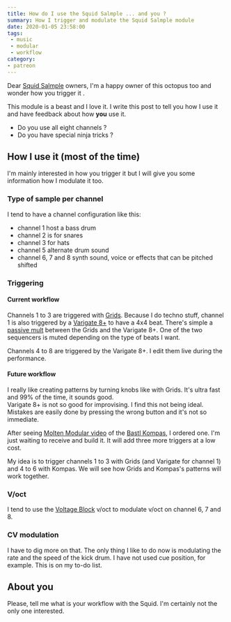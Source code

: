 ```yaml
---
title: How do I use the Squid Salmple ... and you ?
summary: How I trigger and modulate the Squid Salmple module
date: 2020-01-05 23:58:00
tags:
 - music
 - modular
 - workflow
category:
- patreon
---
```


Dear [Squid Salmple](https://busycircuits.com/alm022/) owners, I'm a happy owner of this octopus too and wonder how you trigger it .

This module is a beast and I love it. I write this post to tell you how I use it and have feedback about how **you** use it.

- Do you use all eight channels ? 
- Do you have special ninja tricks ?

## How I use it (most of the time)

I'm mainly interested in how you trigger it but I will give you some information how I modulate it too.

### Type of sample per channel

I tend to have a channel configuration like this:

- channel 1 host a bass drum 
- channel 2 is for snares
- channel 3 for hats
- channel 5 alternate drum sound
- channel 6, 7 and 8 synth sound, voice or effects that can be pitched shifted 

### Triggering

#### Current workflow

Channels 1 to 3 are triggered with [Grids](https://mutable-instruments.net/modules/grids/).
Because I do techno stuff, channel 1 is also triggered by a [Varigate 8+](https://malekkoheavyindustry.com/product/varigate-8/) to have a 4x4 beat. There's simple a [passive mult](https://4mscompany.com/p.php?p=962&c=11) between the Grids and the Varigate 8+. One of the two sequencers is muted depending on the type of beats I want.

Channels 4 to 8 are triggered by the Varigate 8+. I edit them live during the performance.

#### Future workflow

I really like creating patterns by turning knobs like with Grids. It's ultra fast and 99% of the time, it sounds good.\
Varigate 8+ is not so good for improvising. I find this not being ideal. Mistakes are easily done by pressing the wrong button and it's not so immediate. 

After seeing [Molten Modular video](https://www.youtube.com/watch?v=qk3uTIG0Fw8) of the [Bastl Kompas](https://bastl-instruments.com/eurorack/modules/kompas), I ordered one. I'm just waiting to receive and build it. It will add three more triggers at a low cost.

My idea is to trigger channels 1 to 3 with Grids (and Varigate for channel 1) and 4 to 6 with Kompas.
We will see how Grids and Kompas's patterns will work together.

### V/oct

I tend to use the [Voltage Block](https://malekkoheavyindustry.com/product/voltage-block/) v/oct to modulate v/oct on channel 6, 7 and 8.

### CV modulation

I have to dig more on that. The only thing I like to do now is modulating the rate and the speed of the kick drum.
I have not used cue position, for example. This is on my to-do list.

## About you

Please, tell me what is your workflow with the Squid. I'm certainly not the only one interested.
